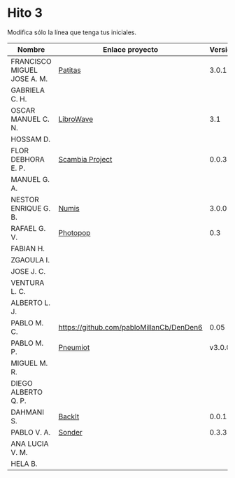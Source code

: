 # Hito 3

Modifica sólo la línea que tenga tus iniciales.

| Nombre       | Enlace proyecto                                                                    | Versión      |
| --------------- | ----------------------------------------------------------------------- | -------------- |
| FRANCISCO MIGUEL JOSE A. M.    |[Patitas](https://github.com/faguilera1952/CC-ProyectoPatitas/blob/main/docs/hitos/hito3/hito3.md)|3.0.1|
|  GABRIELA C. H.   | <!--enlace-->                                                           | <!--versión--> |
|  OSCAR MANUEL C. N.   | [LibroWave](https://github.com/Kikin90/proy-cc)                     | 3.1 |
|  HOSSAM D.   | <!--enlace-->                                                           | <!--versión--> |
|  FLOR DEBHORA E. P.   | [Scambia Project](https://github.com/florescobar/Scambia-PracticasCC-UGR) | 0.0.3 |
|  MANUEL G. A.  | <!--enlace-->                                                           | <!--versión--> |
|  NESTOR ENRIQUE G. B.   | [Numis](https://github.com/nestygb/CC-Proyecto-Numis/blob/main/docs/hitos/hito3/hito3.md) | 3.0.0 |
|  RAFAEL G. V.  | [Photopop](https://github.com/rafaguzmanval/practicaCC)                                                          | 0.3 |
|  FABIAN H.   | <!--enlace-->                                                           | <!--versión--> |
|  ZGAOULA I.   | <!--enlace-->                                                           | <!--versión--> |
|  JOSE J. C.   | <!--enlace-->                                                           | <!--versión--> |
|  VENTURA L. C.   | <!--enlace-->                                                           | <!--versión--> |
|  ALBERTO L. J.   | <!--enlace-->                                                           | <!--versión--> |
|  PABLO M. C.   | https://github.com/pabloMillanCb/DenDen6                                                           | 0.05 |
|  PABLO M. P.   | [Pneumiot](https://github.com/MauronMP/PneumIOT)              | v3.0.0 |
|  MIGUEL M. R.  | <!--enlace-->                                                           | <!--versión--> |
|  DIEGO ALBERTO Q. P.   | <!--enlace-->                                                           | <!--versión--> |
|  DAHMANI S.   | [BackIt](https://github.com/sml99/CC-Project-BackIt)                         | 0.0.1 |
|  PABLO V. A.   | [Sonder](https://github.com/Valenz23/Sonder)                                                             | 0.3.3 |
|  ANA LUCIA V. M.   | <!--enlace-->                                                           | <!--versión--> |
|  HELA B.   | <!--enlace-->                                                           | <!--versión--> |
